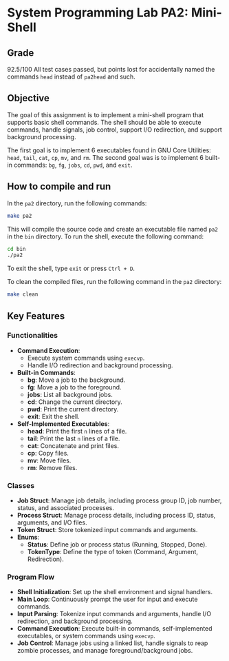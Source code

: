 # System Programming Lab PA2: Mini-Shell

## Grade
92.5/100
All test cases passed, but points lost for accidentally named the commands `head` instead of `pa2head` and such.

## Objective
The goal of this assignment is to implement a mini-shell program that supports basic shell commands. The shell should be able to execute commands, handle signals, job control, support I/O redirection, and support background processing.   

The first goal is to implement 6 executables found in GNU Core Utilities: `head`, `tail`, `cat`, `cp`, `mv`, and `rm`. The second goal was is to implement 6 built-in commands: `bg`, `fg`, `jobs`, `cd`, `pwd`, and `exit`. 

## How to compile and run
In the `pa2` directory, run the following commands:
```bash
make pa2
```
This will compile the source code and create an executable file named `pa2` in the `bin` directory. To run the shell, execute the following command:
```bash
cd bin
./pa2
```
To exit the shell, type `exit` or press `Ctrl + D`.

To clean the compiled files, run the following command in the `pa2` directory:
```bash
make clean
```

## Key Features

### Functionalities
- **Command Execution**:
  - Execute system commands using `execvp`.
  - Handle I/O redirection and background processing.
- **Built-in Commands**:
  - **bg**: Move a job to the background.
  - **fg**: Move a job to the foreground.
  - **jobs**: List all background jobs.
  - **cd**: Change the current directory.
  - **pwd**: Print the current directory.
  - **exit**: Exit the shell.
- **Self-Implemented Executables**:
  - **head**: Print the first `n` lines of a file.
  - **tail**: Print the last `n` lines of a file.
  - **cat**: Concatenate and print files.
  - **cp**: Copy files.
  - **mv**: Move files.
  - **rm**: Remove files.

### Classes
- **Job Struct**: Manage job details, including process group ID, job number, status, and associated processes.
- **Process Struct**: Manage process details, including process ID, status, arguments, and I/O files.
- **Token Struct**: Store tokenized input commands and arguments.
- **Enums**:
  - **Status**: Define job or process status (Running, Stopped, Done).
  - **TokenType**: Define the type of token (Command, Argument, Redirection).

### Program Flow
- **Shell Initialization**: Set up the shell environment and signal handlers.
- **Main Loop**: Continuously prompt the user for input and execute commands.
- **Input Parsing**: Tokenize input commands and arguments, handle I/O redirection, and background processing.
- **Command Execution**: Execute built-in commands, self-implemented executables, or system commands using `execvp`.
- **Job Control**: Manage jobs using a linked list, handle signals to reap zombie processes, and manage foreground/background jobs.
